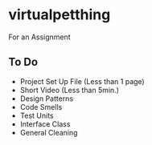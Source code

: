 # virtualpetthing
For an Assignment

## To Do
* Project Set Up File (Less than 1 page)
* Short Video (Less than 5min.)
* Design Patterns
* Code Smells
* Test Units
* Interface Class
* General Cleaning
